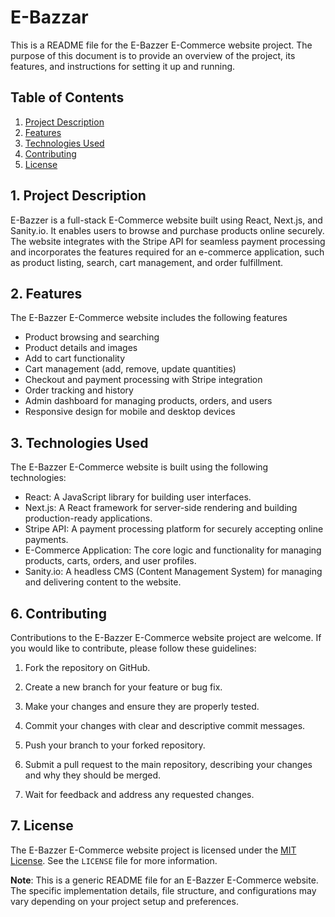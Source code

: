 # E-Bazzar

This is a README file for the E-Bazzer E-Commerce website project. The purpose of this document is to provide an overview of the project, its features, and instructions for setting it up and running.

## Table of Contents
1. [Project Description](#project-description)
2. [Features](#features)
3. [Technologies Used](#technologies-used)
4. [Contributing](#contributing)
5. [License](#license)

<a name="project-description"></a>
## 1. Project Description
E-Bazzer is a full-stack E-Commerce website built using React, Next.js, and Sanity.io. It enables users to browse and purchase products online securely. The website integrates with the Stripe API for seamless payment processing and incorporates the features required for an e-commerce application, such as product listing, search, cart management, and order fulfillment.

<a name="features"></a>
## 2. Features
The E-Bazzer E-Commerce website includes the following features

- Product browsing and searching
- Product details and images
- Add to cart functionality
- Cart management (add, remove, update quantities)
- Checkout and payment processing with Stripe integration
- Order tracking and history
- Admin dashboard for managing products, orders, and users
- Responsive design for mobile and desktop devices

<a name="technologies-used"></a>
## 3. Technologies Used
The E-Bazzer E-Commerce website is built using the following technologies:

- React: A JavaScript library for building user interfaces.
- Next.js: A React framework for server-side rendering and building production-ready applications.
- Stripe API: A payment processing platform for securely accepting online payments.
- E-Commerce Application: The core logic and functionality for managing products, carts, orders, and user profiles.
- Sanity.io: A headless CMS (Content Management System) for managing and delivering content to the website.

<a name="installation"></a>

<a name="contributing"></a>
## 6. Contributing
Contributions to the E-Bazzer E-Commerce website project are welcome. If you would like to contribute, please follow these guidelines:

1. Fork the repository on GitHub.

2. Create a new branch for your feature or bug fix.

3. Make your changes and ensure they are properly tested.

4. Commit your changes with clear and descriptive commit messages.

5. Push your branch to your forked repository.

6. Submit a pull request to the main repository, describing your changes and why they should be merged.

7. Wait for feedback and address any requested changes.

<a name="license"></a>
## 7. License
The E-Bazzer E-Commerce website project is licensed under the [MIT License](https://opensource.org/licenses/MIT). See the `LICENSE` file for more information.

**Note**: This is a generic README file for an E-Bazzer E-Commerce website. The specific implementation details, file structure, and configurations may vary depending on your project setup and preferences.
